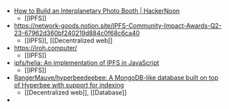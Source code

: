 - [How to Build an Interplanetary Photo Booth | HackerNoon](https://hackernoon.com/how-to-build-an-interplanetary-photo-booth)
	- [[IPFS]]
- https://network-goods.notion.site/IPFS-Community-Impact-Awards-Q2-23-67962d360bf240219d884c0f68c6ca40
	- [[IPFS]], [[Decentralized web]]
- https://iroh.computer/
	- [[IPFS]]
- [ipfs/helia: An implementation of IPFS in JavaScript](https://github.com/ipfs/helia)
	- [[IPFS]]
- [RangerMauve/hyperbeedeebee: A MongoDB-like database built on top of Hyperbee with support for indexing](https://github.com/RangerMauve/hyperbeedeebee)
	- [[Decentralized web]], [[Database]]
-